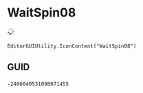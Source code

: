 # WaitSpin08
![](/img/WaitSpin08.png)

``` CSharp
EditorGUIUtility.IconContent("WaitSpin08")
```
## GUID
```
-2406040531098071455
```
